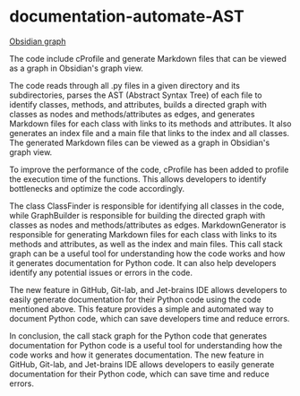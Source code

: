 # documentation-automate-AST
[Obsidian graph](https://github.com/kroq86/documentation-automate-AST/blob/main/image.png)

The code include cProfile and generate Markdown files that can be viewed as a graph in Obsidian's graph view.

The code reads through all .py files in a given directory and its subdirectories, parses the AST (Abstract Syntax Tree) of each file to identify classes, methods, and attributes, builds a directed graph with classes as nodes and methods/attributes as edges, and generates Markdown files for each class with links to its methods and attributes. It also generates an index file and a main file that links to the index and all classes. The generated Markdown files can be viewed as a graph in Obsidian's graph view.

To improve the performance of the code, cProfile has been added to profile the execution time of the functions. This allows developers to identify bottlenecks and optimize the code accordingly.

The class ClassFinder is responsible for identifying all classes in the code, while GraphBuilder is responsible for building the directed graph with classes as nodes and methods/attributes as edges. MarkdownGenerator is responsible for generating Markdown files for each class with links to its methods and attributes, as well as the index and main files.
This call stack graph can be a useful tool for understanding how the code works and how it generates documentation for Python code. It can also help developers identify any potential issues or errors in the code.

The new feature in GitHub, Git-lab, and Jet-brains IDE allows developers to easily generate documentation for their Python code using the code mentioned above. This feature provides a simple and automated way to document Python code, which can save developers time and reduce errors.

In conclusion, the call stack graph for the Python code that generates documentation for Python code is a useful tool for understanding how the code works and how it generates documentation. The new feature in GitHub, Git-lab, and Jet-brains IDE allows developers to easily generate documentation for their Python code, which can save time and reduce errors.
